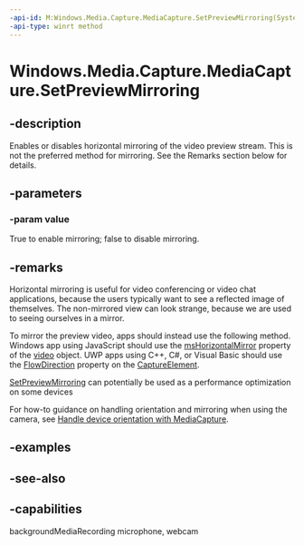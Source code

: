 ```yaml
---
-api-id: M:Windows.Media.Capture.MediaCapture.SetPreviewMirroring(System.Boolean)
-api-type: winrt method
---
```


<!-- Method syntax
public void SetPreviewMirroring(System.Boolean value)
-->

# Windows.Media.Capture.MediaCapture.SetPreviewMirroring

## -description
Enables or disables horizontal mirroring of the video preview stream. This is not the preferred method for mirroring. See the Remarks section below for details.

## -parameters
### -param value
True to enable mirroring; false to disable mirroring.
<!--This changed to a bool in fbl_multimedia. Description is for the updated API-->

## -remarks
Horizontal mirroring is useful for video conferencing or video chat applications, because the users typically want to see a reflected image of themselves. The non-mirrored view can look strange, because we are used to seeing ourselves in a mirror.

To mirror the preview video, apps should instead use the following method. Windows app using JavaScript should use the [msHorizontalMirror](https://msdn.microsoft.com/library/windows/apps/hh465967.aspx) property of the [video](https://msdn.microsoft.com/library/windows/apps/hh465962.aspx) object. UWP apps using C++, C#, or Visual Basic should use the [FlowDirection](../windows.ui.xaml/flowdirection.md) property on the [CaptureElement](../windows.ui.xaml.controls/captureelement.md).

[SetPreviewMirroring](mediacapture_setpreviewmirroring_1236148878.md) can potentially be used as a performance optimization on some devices

For how-to guidance on handling orientation and mirroring when using the camera, see [Handle device orientation with MediaCapture](https://msdn.microsoft.com/windows/uwp/audio-video-camera/handle-device-orientation-with-mediacapture).

## -examples

## -see-also


## -capabilities
backgroundMediaRecording
microphone, webcam
